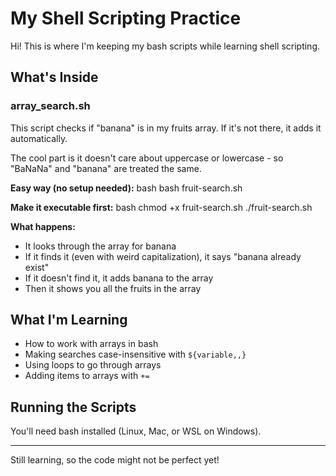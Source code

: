 # My Shell Scripting Practice
Hi! This is where I'm keeping my bash scripts while learning shell scripting.

## What's Inside

### array_search.sh
This script checks if "banana" is in my fruits array. If it's not there, it adds it automatically.

The cool part is it doesn't care about uppercase or lowercase - so "BaNaNa" and "banana" are treated the same.

**Easy way (no setup needed):**
bash
bash fruit-search.sh

**Make it executable first:**
bash
chmod +x fruit-search.sh
./fruit-search.sh


**What happens:**
- It looks through the array for banana
- If it finds it (even with weird capitalization), it says "banana already exist"
- If it doesn't find it, it adds banana to the array
- Then it shows you all the fruits in the array

## What I'm Learning

- How to work with arrays in bash
- Making searches case-insensitive with `${variable,,}`
- Using loops to go through arrays
- Adding items to arrays with `+=`

## Running the Scripts

You'll need bash installed (Linux, Mac, or WSL on Windows).

---

Still learning, so the code might not be perfect yet!
